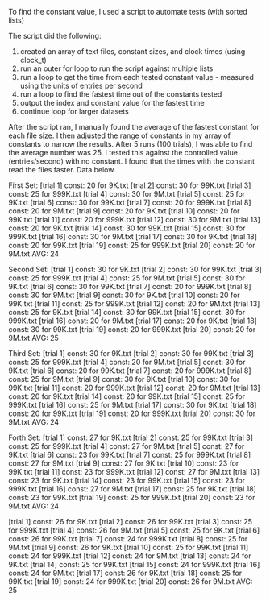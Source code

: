 To find the constant value, I used a script to automate tests (with sorted lists)

The script did the following:
  1. created an array of text files, constant sizes, and clock times (using clock_t)
  2. run an outer for loop to run the script against multiple lists
  3. run a loop to get the time from each tested constant value
    - measured using the units of entries per second
  4. run a loop to find the fastest time out of the constants tested
  5. output the index and constant value for the fastest time
  6. continue loop for larger datasets

After the script ran, I manually found the average of the fastest constant for each file size.
I then adjusted the range of constants in my array of constants to narrow the results.
After 5 runs (100 trials), I was able to find the average number was 25.
I tested this against the controlled value (entries/second) with no constant.
I found that the times with the constant read the files faster.
Data below.

First Set:
[trial 1] const: 20 for 9K.txt
[trial 2] const: 30 for 99K.txt
[trial 3] const: 25 for 999K.txt
[trial 4] const: 30 for 9M.txt
[trial 5] const: 25 for 9K.txt
[trial 6] const: 30 for 99K.txt
[trial 7] const: 20 for 999K.txt
[trial 8] const: 20 for 9M.txt
[trial 9] const: 20 for 9K.txt
[trial 10] const: 20 for 99K.txt
[trial 11] const: 20 for 999K.txt
[trial 12] const: 30 for 9M.txt
[trial 13] const: 20 for 9K.txt
[trial 14] const: 30 for 99K.txt
[trial 15] const: 30 for 999K.txt
[trial 16] const: 30 for 9M.txt
[trial 17] const: 30 for 9K.txt
[trial 18] const: 20 for 99K.txt
[trial 19] const: 25 for 999K.txt
[trial 20] const: 20 for 9M.txt
AVG: 24

Second Set:
[trial 1] const: 30 for 9K.txt
[trial 2] const: 30 for 99K.txt
[trial 3] const: 25 for 999K.txt
[trial 4] const: 25 for 9M.txt
[trial 5] const: 30 for 9K.txt
[trial 6] const: 30 for 99K.txt
[trial 7] const: 20 for 999K.txt
[trial 8] const: 30 for 9M.txt
[trial 9] const: 30 for 9K.txt
[trial 10] const: 20 for 99K.txt
[trial 11] const: 25 for 999K.txt
[trial 12] const: 20 for 9M.txt
[trial 13] const: 25 for 9K.txt
[trial 14] const: 30 for 99K.txt
[trial 15] const: 30 for 999K.txt
[trial 16] const: 20 for 9M.txt
[trial 17] const: 20 for 9K.txt
[trial 18] const: 30 for 99K.txt
[trial 19] const: 20 for 999K.txt
[trial 20] const: 20 for 9M.txt
AVG: 25

Third Set:
[trial 1] const: 30 for 9K.txt
[trial 2] const: 30 for 99K.txt
[trial 3] const: 25 for 999K.txt
[trial 4] const: 20 for 9M.txt
[trial 5] const: 30 for 9K.txt
[trial 6] const: 20 for 99K.txt
[trial 7] const: 20 for 999K.txt
[trial 8] const: 25 for 9M.txt
[trial 9] const: 30 for 9K.txt
[trial 10] const: 30 for 99K.txt
[trial 11] const: 20 for 999K.txt
[trial 12] const: 20 for 9M.txt
[trial 13] const: 20 for 9K.txt
[trial 14] const: 20 for 99K.txt
[trial 15] const: 25 for 999K.txt
[trial 16] const: 25 for 9M.txt
[trial 17] const: 30 for 9K.txt
[trial 18] const: 20 for 99K.txt
[trial 19] const: 20 for 999K.txt
[trial 20] const: 30 for 9M.txt
AVG: 24

Forth Set:
[trial 1] const: 27 for 9K.txt
[trial 2] const: 25 for 99K.txt
[trial 3] const: 25 for 999K.txt
[trial 4] const: 27 for 9M.txt
[trial 5] const: 27 for 9K.txt
[trial 6] const: 23 for 99K.txt
[trial 7] const: 25 for 999K.txt
[trial 8] const: 27 for 9M.txt
[trial 9] const: 27 for 9K.txt
[trial 10] const: 23 for 99K.txt
[trial 11] const: 23 for 999K.txt
[trial 12] const: 27 for 9M.txt
[trial 13] const: 23 for 9K.txt
[trial 14] const: 23 for 99K.txt
[trial 15] const: 23 for 999K.txt
[trial 16] const: 27 for 9M.txt
[trial 17] const: 25 for 9K.txt
[trial 18] const: 23 for 99K.txt
[trial 19] const: 25 for 999K.txt
[trial 20] const: 23 for 9M.txt
AVG: 24

[trial 1] const: 26 for 9K.txt
[trial 2] const: 26 for 99K.txt
[trial 3] const: 25 for 999K.txt
[trial 4] const: 26 for 9M.txt
[trial 5] const: 25 for 9K.txt
[trial 6] const: 26 for 99K.txt
[trial 7] const: 24 for 999K.txt
[trial 8] const: 25 for 9M.txt
[trial 9] const: 26 for 9K.txt
[trial 10] const: 25 for 99K.txt
[trial 11] const: 24 for 999K.txt
[trial 12] const: 24 for 9M.txt
[trial 13] const: 24 for 9K.txt
[trial 14] const: 25 for 99K.txt
[trial 15] const: 24 for 999K.txt
[trial 16] const: 24 for 9M.txt
[trial 17] const: 26 for 9K.txt
[trial 18] const: 25 for 99K.txt
[trial 19] const: 24 for 999K.txt
[trial 20] const: 26 for 9M.txt
AVG: 25
